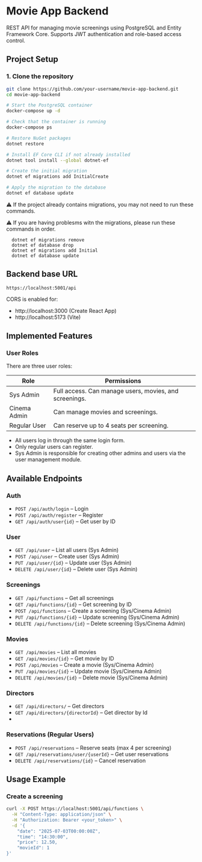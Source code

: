 # Movie App Backend

REST API for managing movie screenings using PostgreSQL and Entity Framework Core. Supports JWT authentication and role-based access control.

## Project Setup

### 1. Clone the repository

```bash
git clone https://github.com/your-username/movie-app-backend.git
cd movie-app-backend

# Start the PostgreSQL container
docker-compose up -d

# Check that the container is running
docker-compose ps

# Restore NuGet packages
dotnet restore

# Install EF Core CLI if not already installed
dotnet tool install --global dotnet-ef

# Create the initial migration
dotnet ef migrations add InitialCreate

# Apply the migration to the database
dotnet ef database update
```

⚠️ If the project already contains migrations, you may not need to run these commands.

⚠️ If you are having problesms witn the migrations, please run these commands in order.
```
  dotnet ef migrations remove
  dotnet ef database drop
  dotnet ef migrations add Initial 
  dotnet ef database update
```

## Backend base URL

```
https://localhost:5001/api
```

CORS is enabled for:

- http://localhost:3000 (Create React App)
- http://localhost:5173 (Vite)

## Implemented Features

### User Roles

There are three user roles:

| Role         | Permissions                                              |
|--------------|----------------------------------------------------------|
| Sys Admin    | Full access. Can manage users, movies, and screenings.   |
| Cinema Admin | Can manage movies and screenings.                        |
| Regular User | Can reserve up to 4 seats per screening.                 |

- All users log in through the same login form.
- Only regular users can register.
- Sys Admin is responsible for creating other admins and users via the user management module.

## Available Endpoints

### Auth

- `POST /api/auth/login` – Login
- `POST /api/auth/register` – Register
- `GET /api/auth/user{id}` – Get user by ID

### User

- `GET /api/user` – List all users (Sys Admin)
- `POST /api/user` – Create user (Sys Admin)
- `PUT /api/user/{id}` – Update user (Sys Admin)
- `DELETE /api/user/{id}` – Delete user (Sys Admin)

### Screenings

- `GET /api/functions` – Get all screenings
- `GET /api/functions/{id}` – Get screening by ID
- `POST /api/functions` – Create a screening (Sys/Cinema Admin)
- `PUT /api/functions/{id}` – Update screening (Sys/Cinema Admin)
- `DELETE /api/functions/{id}` – Delete screening (Sys/Cinema Admin)

### Movies

- `GET /api/movies` – List all movies
- `GET /api/movies/{id}` – Get movie by ID
- `POST /api/movies` – Create a movie (Sys/Cinema Admin)
- `PUT /api/movies/{id}` – Update movie (Sys/Cinema Admin)
- `DELETE /api/movies/{id}` – Delete movie (Sys/Cinema Admin)

### Directors

- `GET /api/directors/` – Get directors
- `GET /api/directors/{directorId}` – Get director by Id
- 
### Reservations (Regular Users)

- `POST /api/reservations` – Reserve seats (max 4 per screening)
- `GET /api/reservations/user/{userId}` – Get user reservations
- `DELETE /api/reservations/{id}` – Cancel reservation

## Usage Example

### Create a screening

```bash
curl -X POST https://localhost:5001/api/functions \
  -H "Content-Type: application/json" \
  -H "Authorization: Bearer <your_token>" \
  -d '{
    "date": "2025-07-03T00:00:00Z",
    "time": "14:30:00",
    "price": 12.50,
    "movieId": 1
}'
```
